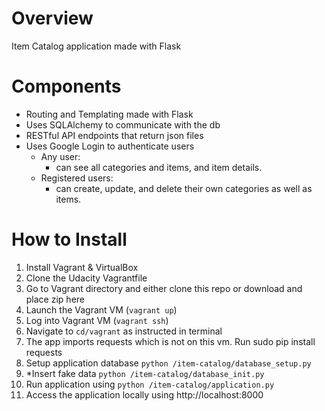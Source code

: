 # Overview
Item Catalog application made with Flask

# Components
- Routing and Templating made with Flask
- Uses SQLAlchemy to communicate with the db
- RESTful API endpoints that return json files
- Uses Google Login to authenticate users
  - Any user:
     * can see all categories and items, and item details.
  - Registered users:
     * can create, update, and delete their own categories as well as items.

# How to Install
1. Install Vagrant & VirtualBox
2. Clone the Udacity Vagrantfile
3. Go to Vagrant directory and either clone this repo or download and place zip here
3. Launch the Vagrant VM (`vagrant up`)
4. Log into Vagrant VM (`vagrant ssh`)
5. Navigate to `cd/vagrant` as instructed in terminal
6. The app imports requests which is not on this vm. Run sudo pip install requests
7. Setup application database `python /item-catalog/database_setup.py`
8. *Insert fake data `python /item-catalog/database_init.py`
9. Run application using `python /item-catalog/application.py`
10. Access the application locally using http://localhost:8000


